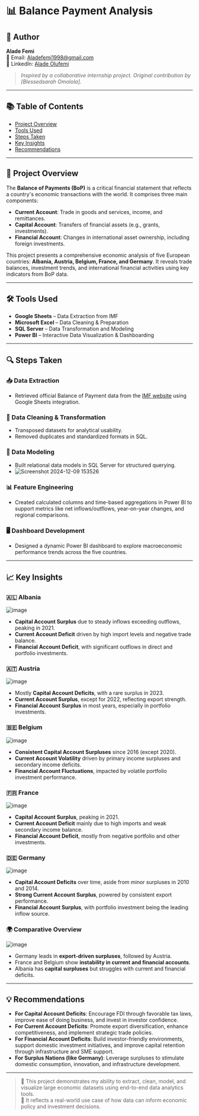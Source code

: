 # 📊 Balance Payment Analysis

## 👤 Author
**Alade Femi**  
📧 Email: Aladefemi1998@gmail.com  
🔗 LinkedIn: [Alade Olufemi](https://www.linkedin.com/in/alade-olufemi-a04795333)

> *Inspired by a collaborative internship project. Original contribution by [Blessedsarah Omolola].*

---

## 📚 Table of Contents
- [Project Overview](#project-overview)
- [Tools Used](#tools-used)
- [Steps Taken](#steps-taken)
- [Key Insights](#key-insights)
- [Recommendations](#recommendations)

---

## 📘 Project Overview

The **Balance of Payments (BoP)** is a critical financial statement that reflects a country's economic transactions with the world. It comprises three main components:
- **Current Account**: Trade in goods and services, income, and remittances.
- **Capital Account**: Transfers of financial assets (e.g., grants, investments).
- **Financial Account**: Changes in international asset ownership, including foreign investments.

This project presents a comprehensive economic analysis of five European countries: **Albania, Austria, Belgium, France, and Germany**. It reveals trade balances, investment trends, and international financial activities using key indicators from BoP data.

---

## 🛠️ Tools Used
- **Google Sheets** – Data Extraction from IMF  
- **Microsoft Excel** – Data Cleaning & Preparation  
- **SQL Server** – Data Transformation and Modeling  
- **Power BI** – Interactive Data Visualization & Dashboarding

---

## 🔍 Steps Taken

### 📥 Data Extraction
- Retrieved official Balance of Payment data from the [IMF website](https://data.imf.org/regular.aspx?key=62805740) using Google Sheets integration.

### 🧼 Data Cleaning & Transformation
- Transposed datasets for analytical usability.
- Removed duplicates and standardized formats in SQL.

### 🧱 Data Modeling
- Built relational data models in SQL Server for structured querying.
- ![Screenshot 2024-12-09 153526](https://github.com/user-attachments/assets/c90e6cb6-4085-4c3d-bdee-45f72c9109e2)

### 📊 Feature Engineering
- Created calculated columns and time-based aggregations in Power BI to support metrics like net inflows/outflows, year-on-year changes, and regional comparisons.

### 🖥️ Dashboard Development
- Designed a dynamic Power BI dashboard to explore macroeconomic performance trends across the five countries.

---

## 📈 Key Insights

### 🇦🇱 Albania
![image](https://github.com/user-attachments/assets/494ac923-5720-4c35-949b-4e919fb6b73e)
- **Capital Account Surplus** due to steady inflows exceeding outflows, peaking in 2021.
- **Current Account Deficit** driven by high import levels and negative trade balance.
- **Financial Account Deficit**, with significant outflows in direct and portfolio investments.

### 🇦🇹 Austria
![image](https://github.com/user-attachments/assets/65a151f8-b270-4cbe-8ce6-a942dd56ff4c)
- Mostly **Capital Account Deficits**, with a rare surplus in 2023.
- **Current Account Surplus**, except for 2022, reflecting export strength.
- **Financial Account Surplus** in most years, especially in portfolio investments.

### 🇧🇪 Belgium
![image](https://github.com/user-attachments/assets/3b23003f-e5a7-4657-bcb7-2619f8aa953a)
- **Consistent Capital Account Surpluses** since 2016 (except 2020).
- **Current Account Volatility** driven by primary income surpluses and secondary income deficits.
- **Financial Account Fluctuations**, impacted by volatile portfolio investment performance.

### 🇫🇷 France
![image](https://github.com/user-attachments/assets/2266848f-51ba-4568-b1f6-a740559040e6)
- **Capital Account Surplus**, peaking in 2021.
- **Current Account Deficit** mainly due to high imports and weak secondary income balance.
- **Financial Account Deficit**, mostly from negative portfolio and other investments.

### 🇩🇪 Germany
![image](https://github.com/user-attachments/assets/92dd4dac-0be4-4819-9f80-3b3737103090)
- **Capital Account Deficits** over time, aside from minor surpluses in 2010 and 2014.
- **Strong Current Account Surplus**, powered by consistent export performance.
- **Financial Account Surplus**, with portfolio investment being the leading inflow source.

### 🌍 Comparative Overview
![image](https://github.com/user-attachments/assets/764ffaed-adac-49c8-9918-27e616023f00)
- Germany leads in **export-driven surpluses**, followed by Austria.
- France and Belgium show **instability in current and financial accounts**.
- Albania has **capital surpluses** but struggles with current and financial deficits.

---

## 💡 Recommendations

- **For Capital Account Deficits**: Encourage FDI through favorable tax laws, improve ease of doing business, and invest in investor confidence.
- **For Current Account Deficits**: Promote export diversification, enhance competitiveness, and implement strategic trade policies.
- **For Financial Account Deficits**: Build investor-friendly environments, support domestic investment initiatives, and improve capital retention through infrastructure and SME support.
- **For Surplus Nations (like Germany)**: Leverage surpluses to stimulate domestic consumption, innovation, and infrastructure development.

---

> 📌 This project demonstrates my ability to extract, clean, model, and visualize large economic datasets using end-to-end data analytics tools.  
> 💼 It reflects a real-world use case of how data can inform economic policy and investment decisions.

